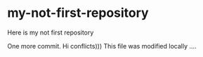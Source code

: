 # my-not-first-repository
Here is my not first repository

One more commit. Hi conflicts))) This file was modified locally ....
